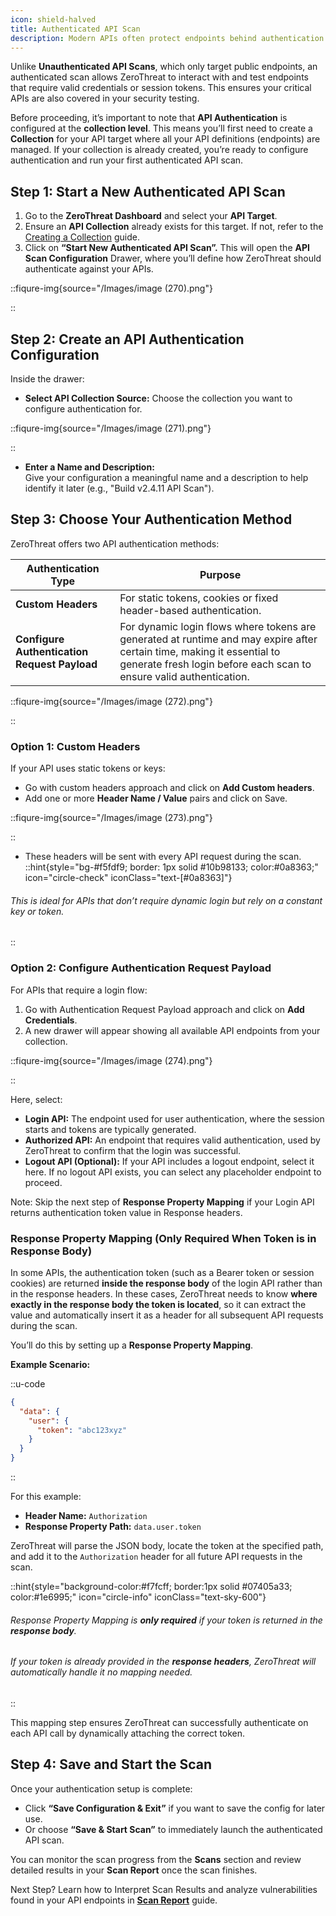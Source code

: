 ```yaml
---
icon: shield-halved
title: Authenticated API Scan
description: Modern APIs often protect endpoints behind authentication layers like tokens, cookies, or session-based logins. To effectively test these endpoints, ZeroThreat allows you to configure **Authenticated API Scans**.
---
```




Unlike **Unauthenticated API Scans**, which only target public endpoints, an authenticated scan allows ZeroThreat to interact with and test endpoints that require valid credentials or session tokens. This ensures your critical APIs are also covered in your security testing.

Before proceeding, it’s important to note that **API Authentication** is configured at the **collection level**. This means you’ll first need to create a **Collection** for your API target where all your API definitions (endpoints) are managed. If your collection is already created, you’re ready to configure authentication and run your first authenticated API scan.

## Step 1: Start a New Authenticated API Scan

1. Go to the **ZeroThreat Dashboard** and select your **API Target**.
2. Ensure an **API Collection** already exists for this target. If not, refer to the [Creating a Collection](creating-a-collection.md) guide.
3. Click on **“Start New Authenticated API Scan”.** This will open the **API Scan Configuration** Drawer, where you’ll define how ZeroThreat should authenticate against your APIs.

::fiqure-img{source="/Images/image (270).png"}

::

## Step 2: Create an API Authentication Configuration

Inside the drawer:

* **Select API Collection Source:** Choose the collection you want to configure authentication for.

::fiqure-img{source="/Images/image (271).png"}

::

* **Enter a Name and Description:**\
  Give your configuration a meaningful name and a description to help identify it later (e.g., "Build v2.4.11 API Scan").

## Step 3: Choose Your Authentication Method

ZeroThreat offers two API authentication methods:

| Authentication Type                          | Purpose                                                                                                                                                                                       |
| -------------------------------------------- | --------------------------------------------------------------------------------------------------------------------------------------------------------------------------------------------- |
| **Custom Headers**                           | For static tokens, cookies or fixed header-based authentication.                                                                                                                              |
| **Configure Authentication Request Payload** | For dynamic login flows where tokens are generated at runtime and may expire after certain time, making it essential to generate fresh login before each scan to ensure valid authentication. |


::fiqure-img{source="/Images/image (272).png"}

::
<!-- <figure><img src="../../.gitbook/assets/image (4).png" alt=""><figcaption></figcaption></figure> -->

### Option 1: Custom Headers

If your API uses static tokens or keys:

* Go with custom headers approach and click on **Add Custom headers**.&#x20;
* Add one or more **Header Name / Value** pairs and click on Save.

::fiqure-img{source="/Images/image (273).png"}

::

* These headers will be sent with every API request during the scan.
::hint{style="bg-#f5fdf9; border: 1px solid #10b98133; color:#0a8363;" icon="circle-check" iconClass="text-[#0a8363]"}
###### This is ideal for APIs that don’t require dynamic login but rely on a constant key or token.
::

### Option 2: Configure Authentication Request Payload

For APIs that require a login flow:

1. Go with  Authentication Request Payload approach and click on **Add Credentials**.
2. A new drawer will appear showing all available API endpoints from your collection.

::fiqure-img{source="/Images/image (274).png"}

::
<!-- <figure><img src="../../.gitbook/assets/image (6).png" alt=""><figcaption></figcaption></figure> -->

Here, select:

* **Login API:** The endpoint used for user authentication, where the session starts and tokens are typically generated.
* **Authorized API:** An endpoint that requires valid authentication, used by ZeroThreat to confirm that the login was successful.
* **Logout API (Optional):** If your API includes a logout endpoint, select it here. If no logout API exists, you can select any placeholder endpoint to proceed.

Note: Skip the next step of **Response Property Mapping** if your Login API returns authentication token value in Response headers.

### Response Property Mapping (Only Required When Token is in Response Body)

In some APIs, the authentication token (such as a Bearer token or session cookies) are returned **inside the response body** of the login API rather than in the response headers. In these cases, ZeroThreat needs to know **where exactly in the response body the token is located**, so it can extract the value and automatically insert it as a header for all subsequent API requests during the scan.

You’ll do this by setting up a **Response Property Mapping**.

**Example Scenario:**

::u-code
```json
{
  "data": {
    "user": {
      "token": "abc123xyz"
    }
  }
}
```
::

For this example:

* **Header Name:** `Authorization`
* **Response Property Path:** `data.user.token`

ZeroThreat will parse the JSON body, locate the token at the specified path, and add it to the `Authorization` header for all future API requests in the scan.

::hint{style="background-color:#f7fcff; border:1px solid #07405a33; color:#1e6995;" icon="circle-info" iconClass="text-sky-600"}
###### Response Property Mapping is **only required** if your token is returned in the **response body**.
###### If your token is already provided in the **response headers**, ZeroThreat will automatically handle it no mapping needed.
::

This mapping step ensures ZeroThreat can successfully authenticate on each API call by dynamically attaching the correct token.

## Step 4: Save and Start the Scan

Once your authentication setup is complete:

* Click **“Save Configuration & Exit”** if you want to save the config for later use.
* Or choose **“Save & Start Scan”** to immediately launch the authenticated API scan.

You can monitor the scan progress from the **Scans** section and review detailed results in your **Scan Report** once the scan finishes.

Next Step? Learn how to Interpret Scan Results and analyze vulnerabilities found in your API endpoints in [**Scan Report**](../../manage-scans/scan-report/) guide.